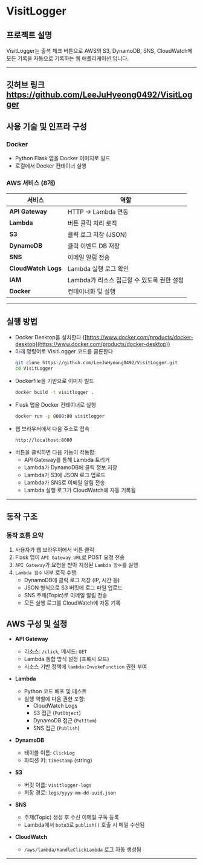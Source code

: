 # VisitLogger

## 프로젝트 설명

VisitLogger는 출석 체크 버튼으로 AWS의 S3, DynamoDB, SNS, CloudWatch에 모든 기록을 자동으로 기록하는 웹 애플리케이션 입니다.

---
깃허브 링크
https://github.com/LeeJuHyeong0492/VisitLogger
---

##  사용 기술 및 인프라 구성

###  Docker
- Python Flask 앱을 Docker 이미지로 빌드
- 로컬에서 Docker 컨테이너 실행

###  AWS 서비스 (8개)
| 서비스 | 역할 |
|--------|------|
| **API Gateway** | HTTP → Lambda 연동 |
| **Lambda** | 버튼 클릭 처리 로직 |
| **S3** | 클릭 로그 저장 (JSON) |
| **DynamoDB** | 클릭 이벤트 DB 저장 |
| **SNS** | 이메일 알림 전송 |
| **CloudWatch Logs** | Lambda 실행 로그 확인 |
| **IAM** | Lambda가 리소스 접근할 수 있도록 권한 설정 |
| **Docker** | 컨테이너화 및 실행 |

---

##  실행 방법

- Docker Desktop을 설치한다 ([https://www.docker.com/products/docker-desktop](https://www.docker.com/products/docker-desktop))
- 아래 명령어로 VisitLogger 코드를 클론한다
  ```bash
  git clone https://github.com/LeeJuHyeong0492/VisitLogger.git
  cd VisitLogger
  ```
- Dockerfile을 기반으로 이미지 빌드
  ```bash
  docker build -t visitlogger .
  ```
- Flask 앱을 Docker 컨테이너로 실행
  ```bash
  docker run -p 8080:80 visitlogger
  ```
- 웹 브라우저에서 다음 주소로 접속
  ```
  http://localhost:8080
  ```
- 버튼을 클릭하면 다음 기능이 작동함:
  - API Gateway를 통해 Lambda 트리거
  - Lambda가 DynamoDB에 클릭 정보 저장
  - Lambda가 S3에 JSON 로그 업로드
  - Lambda가 SNS로 이메일 알림 전송
  - Lambda 실행 로그가 CloudWatch에 자동 기록됨

---

##  동작 구조

###  동작 흐름 요약
1. 사용자가 웹 브라우저에서 버튼 클릭
2. Flask 앱이 `API Gateway URL`로 POST 요청 전송
3. `API Gateway`가 요청을 받아 지정된 `Lambda 함수`를 실행
4. `Lambda 함수` 내부 로직 수행:
   - DynamoDB에 클릭 로그 저장 (IP, 시간 등)
   - JSON 형식으로 S3 버킷에 로그 파일 업로드
   - SNS 주제(Topic)로 이메일 알림 전송
   - 모든 실행 로그를 CloudWatch에 자동 기록


##  AWS 구성 및 설정

- **API Gateway**
  - 리소스: `/click`, 메서드: `GET`
  - Lambda 통합 방식 설정 (프록시 모드)
  - 리소스 기반 정책에 `lambda:InvokeFunction` 권한 부여

- **Lambda**
  - Python 코드 배포 및 테스트
  - 실행 역할에 다음 권한 포함:
    - CloudWatch Logs
    - S3 접근 (`PutObject`)
    - DynamoDB 접근 (`PutItem`)
    - SNS 접근 (`Publish`)

- **DynamoDB**
  - 테이블 이름: `ClickLog`
  - 파티션 키: `timestamp` (string)

- **S3**
  - 버킷 이름: `visitlogger-logs`
  - 저장 경로: `logs/yyyy-mm-dd-uuid.json`

- **SNS**
  - 주제(Topic) 생성 후 수신 이메일 구독 등록
  - Lambda에서 `boto3`로 `publish()` 호출 시 메일 수신됨

- **CloudWatch**
  - `/aws/lambda/HandleClickLambda` 로그 자동 생성됨

---
